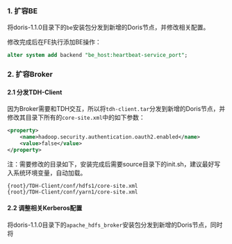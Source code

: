 ### 1. 扩容BE

将doris-1.1.0目录下的`be`安装包分发到新增的Doris节点，并修改相关配置。

修改完成后在FE执行添加BE操作：

```sql
alter system add backend "be_host:heartbeat-service_port";
```

### 2. 扩容Broker

#### 2.1 分发TDH-Client

因为Broker需要和TDH交互，所以将`tdh-client.tar`分发到新增的Doris节点，并修改其目录下所有的`core-site.xml`中的如下参数：

```xml
<property>
    <name>hadoop.security.authentication.oauth2.enabled</name>
    <value>false</value>
</property>
```

注：需要修改的目录如下，安装完成后需要source目录下的init.sh，建议最好写入系统环境变量，自动加载。

```
{root}/TDH-Client/conf/hdfs1/core-site.xml
{root}/TDH-Client/conf/yarn1/core-site.xml
```

#### 2.2 调整相关Kerberos配置



将doris-1.1.0目录下的`apache_hdfs_broker`安装包分发到新增的Doris节点，同时将